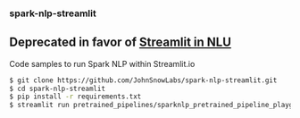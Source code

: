 ### spark-nlp-streamlit

## Deprecated in favor of [Streamlit in NLU](https://nlu.johnsnowlabs.com/docs/en/streamlit_viz_examples)

Code samples to run Spark NLP within Streamlit.io

```bash
$ git clone https://github.com/JohnSnowLabs/spark-nlp-streamlit.git
$ cd spark-nlp-streamlit
$ pip install -r requirements.txt
$ streamlit run pretrained_pipelines/sparknlp_pretrained_pipeline_playground.py
```
